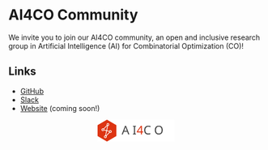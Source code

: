# AI4CO Community

We invite you to join our AI4CO community, an open and inclusive research group in Artificial Intelligence (AI) for Combinatorial Optimization (CO)!


## Links
- [GitHub](https://github.com/ai4co)
- [Slack](https://bit.ly/ai4co-slack)
- [Website](https://ai4co.org) (coming soon!)


<div align="center">
    <img src="https://raw.githubusercontent.com/ai4co/assets/main/svg/ai4co_animated_full.svg" alt="AI4CO Logo" style="width: 30%; height: auto;">
</div>
